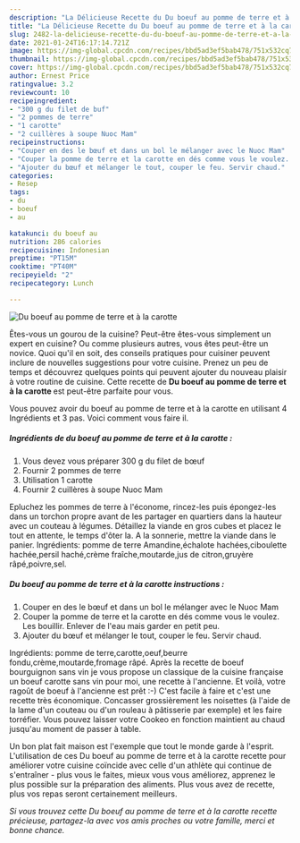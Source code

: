 ```yaml
---
description: "La Délicieuse Recette du Du boeuf au pomme de terre et à la carotte"
title: "La Délicieuse Recette du Du boeuf au pomme de terre et à la carotte"
slug: 2482-la-delicieuse-recette-du-du-boeuf-au-pomme-de-terre-et-a-la-carotte
date: 2021-01-24T16:17:14.721Z
image: https://img-global.cpcdn.com/recipes/bbd5ad3ef5bab478/751x532cq70/du-boeuf-au-pomme-de-terre-et-a-la-carotte-photo-principale-de-la-recette.jpg
thumbnail: https://img-global.cpcdn.com/recipes/bbd5ad3ef5bab478/751x532cq70/du-boeuf-au-pomme-de-terre-et-a-la-carotte-photo-principale-de-la-recette.jpg
cover: https://img-global.cpcdn.com/recipes/bbd5ad3ef5bab478/751x532cq70/du-boeuf-au-pomme-de-terre-et-a-la-carotte-photo-principale-de-la-recette.jpg
author: Ernest Price
ratingvalue: 3.2
reviewcount: 10
recipeingredient:
- "300 g du filet de buf"
- "2 pommes de terre"
- "1 carotte"
- "2 cuillères à soupe Nuoc Mam"
recipeinstructions:
- "Couper en des le bœuf et dans un bol le mélanger avec le Nuoc Mam"
- "Couper la pomme de terre et la carotte en dés comme vous le voulez. Les bouillir. Enlever de l&#39;eau mais garder en petit peu."
- "Ajouter du bœuf et mélanger le tout, couper le feu. Servir chaud."
categories:
- Resep
tags:
- du
- boeuf
- au

katakunci: du boeuf au 
nutrition: 286 calories
recipecuisine: Indonesian
preptime: "PT15M"
cooktime: "PT40M"
recipeyield: "2"
recipecategory: Lunch

---
```



![Du boeuf au pomme de terre et à la carotte](https://img-global.cpcdn.com/recipes/bbd5ad3ef5bab478/751x532cq70/du-boeuf-au-pomme-de-terre-et-a-la-carotte-photo-principale-de-la-recette.jpg)

Êtes-vous un gourou de la cuisine? Peut-être êtes-vous simplement un expert en cuisine? Ou comme plusieurs autres, vous êtes peut-être un novice. Quoi qu'il en soit, des conseils pratiques pour cuisiner peuvent inclure de nouvelles suggestions pour votre cuisine. Prenez un peu de temps et découvrez quelques points qui peuvent ajouter du nouveau plaisir à votre routine de cuisine. Cette recette de <strong> Du boeuf au pomme de terre et à la carotte </strong> est peut-être parfaite pour vous.

<!--inarticleads1-->

Vous pouvez avoir du boeuf au pomme de terre et à la carotte en utilisant 4 Ingrédients et 3 pas. Voici comment vous faire il.

##### Ingrédients de du boeuf au pomme de terre et à la carotte :

1. Vous devez vous préparer 300 g du filet de bœuf
1. Fournir 2 pommes de terre
1. Utilisation 1 carotte
1. Fournir 2 cuillères à soupe Nuoc Mam


Epluchez les pommes de terre à l&#39;économe, rincez-les puis épongez-les dans un torchon propre avant de les partager en quartiers dans la hauteur avec un couteau à légumes. Détaillez la viande en gros cubes et placez le tout en attente, le temps d&#39;ôter la. A la sonnerie, mettre la viande dans le panier. Ingrédients: pomme de terre Amandine,échalote hachées,ciboulette hachée,persil haché,crème fraîche,moutarde,jus de citron,gruyère râpé,poivre,sel. 

<!--inarticleads2-->

##### Du boeuf au pomme de terre et à la carotte instructions :

1. Couper en des le bœuf et dans un bol le mélanger avec le Nuoc Mam
1. Couper la pomme de terre et la carotte en dés comme vous le voulez. Les bouillir. Enlever de l&#39;eau mais garder en petit peu.
1. Ajouter du bœuf et mélanger le tout, couper le feu. Servir chaud.


Ingrédients: pomme de terre,carotte,oeuf,beurre fondu,crème,moutarde,fromage râpé. Après la recette de boeuf bourguignon sans vin je vous propose un classique de la cuisine française un boeuf carotte sans vin pour moi, une recette à l&#39;ancienne. Et voilà, votre ragoût de boeuf à l&#39;ancienne est prêt :-) C&#39;est facile à faire et c&#39;est une recette très économique. Concasser grossièrement les noisettes (à l&#39;aide de la lame d&#39;un couteau ou d&#39;un rouleau à pâtisserie par exemple) et les faire torréfier. Vous pouvez laisser votre Cookeo en fonction maintient au chaud jusqu&#39;au moment de passer à table. 

<!--inarticleads1-->

<p>
Un bon plat fait maison est l'exemple que tout le monde garde à l'esprit. L'utilisation de ces Du boeuf au pomme de terre et à la carotte recette pour améliorer votre cuisine coïncide avec celle d'un athlète qui continue de s'entraîner - plus vous le faites, mieux vous vous améliorez, apprenez le plus possible sur la préparation des aliments. Plus vous avez de recette, plus vos repas seront certainement meilleurs.
</p>

<p>
<i>Si vous trouvez cette Du boeuf au pomme de terre et à la carotte recette précieuse, partagez-la avec vos amis proches ou votre famille, merci et bonne chance.</i>
</p>
